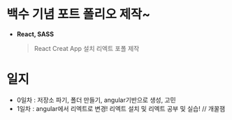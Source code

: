# 백수 기념 포트 폴리오 제작~
- **React, SASS**
    > React Creat App 설치
    > 리엑트 포폴 제작 

# 일지
- 0일차 : 저장소 파기, 폴더 만들기, angular기반으로 생성, 고민
- 1일차 : angular에서 리엑트로 변경! 리엑트 설치 및 리엑트 공부 및 실습! // 개꿀잼
